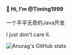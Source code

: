 #### 👋 Hi, I’m @Timing1999

一个平平无奇的Java开发  

I just don't care it.

![Anurag's GitHub stats](https://github-readme-stats.vercel.app/api?username=Timing1999&count_private=true)



<!---
Timing1999/Timing1999 is a ✨ special ✨ repository because its `README.md` (this file) appears on your GitHub profile.
You can click the Preview link to take a look at your changes.
--->
